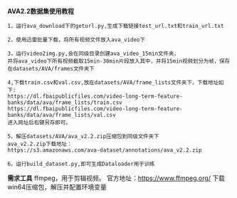 **AVA2.2数据集使用教程**

    1，运行ava_download下的geturl.py,生成下载链接test_url.txt和train_url.txt
    
    2，使用迅雷批量下载，将所有视频文件放入ava_video下
    
    3，运行video2img.py,会在同级目录创建ava_video_15min文件夹，
    并将ava_video下所有视频截取15min-30min片段放入其中，并将15min视频划分为帧，保存在datasets/AVA/frames文件夹下
    
    4,下载train.csv和val.csv,放在datasets/AVA/frame_lists文件夹下，下载地址如下:
    https://dl.fbaipublicfiles.com/video-long-term-feature-banks/data/ava/frame_lists/train.csv
    https://dl.fbaipublicfiles.com/video-long-term-feature-banks/data/ava/frame_lists/val.csv
    进入网址后右键另存即可。
    
    5，解压datasets/AVA/ava_v2.2.zip压缩包到同级文件夹下
    ava_v2.2.zip下载地址：
    https://s3.amazonaws.com/ava-dataset/annotations/ava_v2.2.zip
    
    6，运行build_dataset.py,即可生成Dataloader用于训练
**需求工具**
    ffmpeg，用于剪辑视频。
    官方地址：https://www.ffmpeg.org/
    下载win64压缩包，解压并配置环境变量

